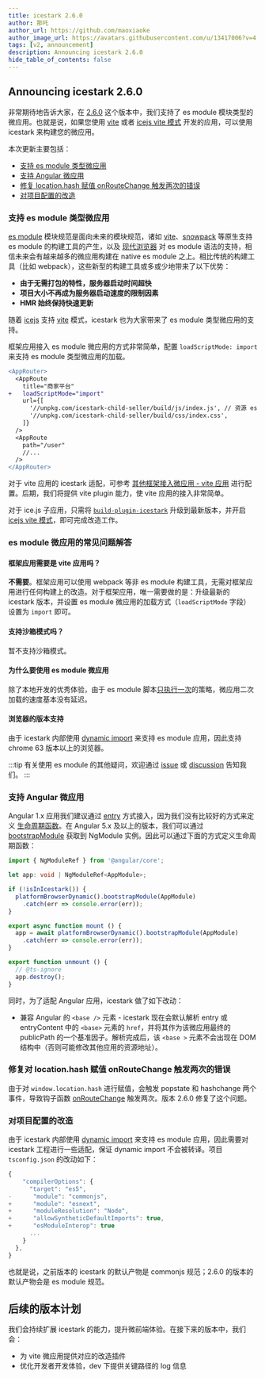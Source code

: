 ```yaml
---
title: icestark 2.6.0
author: 那吒
author_url: https://github.com/maoxiaoke
author_image_url: https://avatars.githubusercontent.com/u/13417006?v=4
tags: [v2, announcement]
description: Announcing icestark 2.6.0
hide_table_of_contents: false
---
```


## Announcing icestark 2.6.0

非常期待地告诉大家，在 [2.6.0](https://github.com/ice-lab/icestark/pull/369) 这个版本中，我们支持了 es module 模块类型的微应用。也就是说，如果您使用 [vite](https://vitejs.dev/) 或者 [icejs vite 模式](https://ice.work/docs/guide/basic/vite/) 开发的应用，可以使用 icestark 来构建您的微应用。

本次更新主要包括：
- [支持 es module 类型微应用](#支持-es-module-类型微应用)
- [支持 Angular 微应用](#支持-angular-微应用)
- [修复 location.hash 赋值 onRouteChange 触发两次的错误](#修复对-locationhash-赋值-onroutechange-触发两次的错误)
- [对项目配置的改造](#对项目配置的改造)

<!--truncate-->

### 支持 es module 类型微应用

[es module](https://developer.mozilla.org/en-US/docs/Web/JavaScript/Guide/Modules) 模块规范是面向未来的模块规范，诸如 [vite](https://vitejs.dev/)、[snowpack](https://www.snowpack.dev/) 等原生支持 es module 的构建工具的产生，以及 [现代浏览器](https://web.dev/publish-modern-javascript/) 对 es module 语法的支持，相信未来会有越来越多的微应用构建在 native es module 之上。相比传统的构建工具（比如 webpack），这些新型的构建工具或多或少地带来了以下优势：

+ **由于无需打包的特性，服务器启动时间超快**
+ **项目大小不再成为服务器启动速度的限制因素**
+ **HMR 始终保持快速更新**

随着 [icejs](https://ice.work/) 支持 [vite](https://ice.work/docs/guide/basic/vite/) 模式，icestark 也为大家带来了 es module 类型微应用的支持。

框架应用接入 es module 微应用的方式非常简单，配置 `loadScriptMode: import` 来支持 es module 类型微应用的加载。

```diff
<AppRouter>
  <AppRoute
    title="商家平台"
+   loadScriptMode="import"
    url={[
      '//unpkg.com/icestark-child-seller/build/js/index.js', // 资源 es module 入口
      '//unpkg.com/icestark-child-seller/build/css/index.css',
    ]}
  />
  <AppRoute
    path="/user"
    //...
  />
</AppRouter>
```

对于 vite 应用的 icestark 适配，可参考 [其他框架接入微应用 - vite 应用](http://localhost:3000/docs/guide/use-child/others#vite-%E5%BA%94%E7%94%A8) 进行配置。后期，我们将提供 vite plugin 能力，使 vite 应用的接入非常简单。

对于 ice.js 子应用，只需将 [`build-plugin-icestark`](https://ice.work/docs/guide/advanced/icestark) 升级到最新版本，并开启 [icejs vite 模式](https://ice.work/docs/guide/basic/vite)，即可完成改造工作。


### es module 微应用的常见问题解答

#### 框架应用需要是 vite 应用吗？

**不需要**。框架应用可以使用 webpack 等非 es module 构建工具，无需对框架应用进行任何构建上的改造。对于框架应用，唯一需要做的是：升级最新的 icestark 版本，并设置 es module 微应用的加载方式（`loadScriptMode` 字段） 设置为 `import` 即可。

#### 支持沙箱模式吗？

暂不支持沙箱模式。

#### 为什么要使用 es module 微应用

除了本地开发的优秀体验，由于 es module 脚本[只执行一次](https://dmitripavlutin.com/javascript-module-import-twice/)的策略，微应用二次加载的速度基本没有延迟。

#### 浏览器的版本支持

由于 icestark 内部使用 [dynamic import](https://github.com/tc39/proposal-dynamic-import) 来支持 es module 应用，因此支持 chrome 63 版本以上的浏览器。

:::tip
有关使用 es module 的其他疑问，欢迎通过 [issue](https://github.com/ice-lab/icestark/issues) 或 [discussion](https://github.com/ice-lab/icestark/discussions) 告知我们。
:::

### 支持 Angular 微应用

Angular 1.x 应用我们建议通过 [entry](/docs/guide/concept/child#2-entry) 方式接入，因为我们没有比较好的方式来定义 [生命周期函数](/docs/guide/concept/child#生命周期)。在 Angular 5.x 及以上的版本，我们可以通过 [bootstrapModule](https://angular.io/api/core/PlatformRef#bootstrapModule) 获取到 NgModule 实例。因此可以通过下面的方式定义生命周期函数：

```ts
import { NgModuleRef } from '@angular/core';

let app: void | NgModuleRef<AppModule>;

if (!isInIcestark()) {
  platformBrowserDynamic().bootstrapModule(AppModule)
    .catch(err => console.error(err));
}

export async function mount () {
  app = await platformBrowserDynamic().bootstrapModule(AppModule)
    .catch(err => console.error(err));
}

export function unmount () {
  // @ts-ignore
  app.destroy();
}
```

同时，为了适配 Angular 应用，icestark 做了如下改动：

+ 兼容 Angular 的 `<base />` 元素 - icestark 现在会默认解析 entry 或 entryContent 中的 `<base>` 元素的 `href`，并将其作为该微应用最终的 publicPath 的一个基准因子。解析完成后，该 `<base >` 元素不会出现在 DOM 结构中（否则可能修改其他应用的资源地址）。

### 修复对 location.hash 赋值 onRouteChange 触发两次的错误

由于对 `window.location.hash` 进行赋值，会触发 popstate 和 hashchange 两个事件，导致钩子函数 [onRouteChange](http://localhost:3000/docs/api/ice-stark#startconfiguration) 触发两次。版本 2.6.0 修复了这个问题。


### 对项目配置的改造

由于 icestark 内部使用 [dynamic import](https://github.com/tc39/proposal-dynamic-import) 来支持 es module 应用，因此需要对 icestark 工程进行一些适配，保证 dynamic import 不会被转译。项目 `tsconfig.json` 的改动如下：

```js
{
    "compilerOptions": {
      "target": "es5",
-      "module": "commonjs",
+      "module": "esnext",
+      "moduleResolution": "Node",
+      "allowSyntheticDefaultImports": true,
+      "esModuleInterop": true
      ...
    }
  },
}
```

也就是说，之前版本的 icestark 的默认产物是 commonjs 规范；2.6.0 的版本的默认产物会是 es module 规范。

## 后续的版本计划

我们会持续扩展 icestark 的能力，提升微前端体验。在接下来的版本中，我们会：

+ 为 vite 微应用提供对应的改造插件
+ 优化开发者开发体验，dev 下提供关键路径的 log 信息
